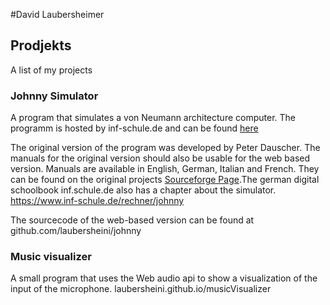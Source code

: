 #David Laubersheimer
## Prodjekts

A list of my projects
### Johnny Simulator

A program that simulates a von Neumann architecture computer.
The programm is hosted by inf-schule.de and can be found [here](https://inf-schule.de/content/7-rechner/3-johnny/johnny2/)

The original version of the program was developed by Peter Dauscher. The manuals for the original version should also be usable for the web based version. Manuals are available in English, German, Italian and French. They can be found on the original projects [Sourceforge Page](https://sourceforge.net/projects/johnnysimulator/files/Manuals%20%28Multi-Lang%29/).The german digital schoolbook inf.schule.de also has a chapter about the simulator. https://www.inf-schule.de/rechner/johnny

The sourcecode of the web-based version can be found at github.com/laubersheini/johnny

### Music visualizer

A small program that uses the Web audio api to show a visualization of the input of the microphone.
laubersheini.github.io/musicVisualizer
